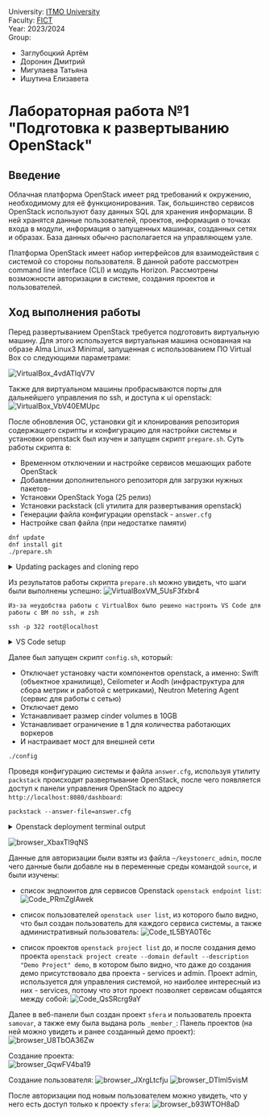 University: [ITMO University](https://itmo.ru/ru/)  \
Faculty: [FICT](https://fict.itmo.ru) \
Year: 2023/2024 \
Group: 
- Заглубоцкий Артём
- Доронин Дмитрий
- Мигулаева Татьяна
- Ишутина Елизавета

# Лабораторная работа №1 "Подготовка к развертыванию OpenStack"
## Введение
Облачная платформа OpenStack имеет ряд требований к окружению, необходимому для её функционирования. Так, большинство сервисов OpenStack используют базу данных SQL для хранения информации. В ней хранятся данные пользователей, проектов, информация о точках входа в модули, информация о запущенных машинах, созданных сетях и образах. База данных обычно располагается на управляющем узле.

Платформа OpenStack имеет набор интерфейсов для взаимодействия c системой со стороны пользователя. В данной работе рассмотрен command line interface (CLI) и модуль Horizon. Рассмотрены возможности авторизации в системе, создания проектов и пользователей.
## Ход выполнения работы
Перед развертыванием OpenStack требуется подготовить виртуальную машину. Для этого используется виртуальная машина основанная на образе Alma Linux3 Minimal, запущенная с использованием ПО Virtual Box со следующими параметрами:

![VirtualBox_4vdATlqV7V](https://github.com/ch4t5ky/2023_2024-openstack-teamwork/assets/141184937/cff1a06d-1eaa-4fd9-96ca-2b9dac3ed572)

Также для виртуальном машины пробрасываются порты для дальнейшего управления по ssh, и доступа к ui openstack:
![VirtualBox_VbV40EMUpc](https://github.com/ch4t5ky/2023_2024-openstack-teamwork/assets/141184937/f9905a68-e09b-4d69-9d7e-b57f2715200c)


После обновления ОС, установки git и клонирования репозитория содержащего скрипты и конфигурацию для настройки системы и установки openstack был изучен и запущен скрипт `prepare.sh`. Суть работы скрипта в:
- Временном отключении и настройке сервисов мешающих работе OpenStack
- Добавлении дополнительного репозиторя для загрузки нужных пакетов-
- Установки OpenStack Yoga (25 релиз)
- Установки packstack (cli утилита для развертывания openstack)
- Генерации файла конфигурации openstack - `answer.cfg`
- Настройке свап файла (при недостатке памяти)
```shell
dnf update
dnf install git
./prepare.sh
```
<details>
<summary>Updating packages and cloning repo</summary>
  
![VirtualBoxVM_ZY2SilglHp](https://github.com/ch4t5ky/2023_2024-openstack-teamwork/assets/141184937/6caa8c24-9c48-40de-9878-b786a1a4d985)

![VirtualBoxVM_CkZI5ezX2F](https://github.com/ch4t5ky/2023_2024-openstack-teamwork/assets/141184937/3841f97e-ca0e-46f2-86a3-c1f72c9b0238)
</details>

Из результатов работы скрипта `prepare.sh` можно увидеть, что шаги были выполнены успешно:
![VirtualBoxVM_5UsF3fxbr4](https://github.com/ch4t5ky/2023_2024-openstack-teamwork/assets/141184937/5bf64296-1ed2-4b24-80c7-7c47032d88ab)

`Из-за неудобства работы с VirtualBox было решено настроить VS Code для работы с ВМ по ssh, и zsh`
```
ssh -p 322 root@localhost
```
<details>
<summary>VS Code setup</summary>

![Code_qk4BI548LY](https://github.com/ch4t5ky/2023_2024-openstack-teamwork/assets/141184937/c96e55a0-22b7-4ea8-8cfd-d2f991c55173)
</details>   

Далее был запущен скрипт `config.sh`, который: 
- Отключает установку части компонентов openstack, а именно: Swift (объектное хранилище), Ceilometer и Aodh (инфраструктура для сбора метрик и работой с метриками), Neutron Metering Agent (сервис для работы с сетью)
- Отключает демо
- Устанавливает размер cinder volumes в 10GB
- Устанавливает ограничение в 1 для количества работающих воркеров
- И настраивает мост для внешней сети

```shell
./config
```

Проведя конфигурацию системы и файла `answer.cfg`, используя утилиту `packstack` происходит развертывание OpenStack, после чего появляется доступ к панели управления OpenStack по адресу `http://localhost:8080/dashboard`:
```shell
packstack --answer-file=answer.cfg 
```

<details>
<summary>Openstack deployment terminal output</summary>

![Code_TeunCFPHSI](https://github.com/ch4t5ky/2023_2024-openstack-teamwork/assets/141184937/ce0a1dd2-d9e6-4723-84f7-ea37cad4e2cc)

![Code_mb4tR4uxA6](https://github.com/ch4t5ky/2023_2024-openstack-teamwork/assets/141184937/e52d5849-bda6-4d37-9317-be7cd33d1f3f)
</details>

![browser_XbaxTl9qNS](https://github.com/ch4t5ky/2023_2024-openstack-teamwork/assets/141184937/6a7a5383-7035-4ff4-a933-da87401ecc00)


Данные для авторизации были взяты из файла `~/keystonerc_admin`, после чего данные были добавле ны в переменные среды командой `source`, и были изучены:
- список эндпоинтов для сервисов Openstack `openstack endpoint list`:
![Code_PRmZglAwek](https://github.com/ch4t5ky/2023_2024-openstack-teamwork/assets/141184937/27dcec4f-8685-4dff-8cca-d739c5ad6a51)

- список пользователей `openstack user list`, из которого было видно, что был создан пользователь для каждого сервиса системы, а также административный пользователь:
![Code_tL5BYA0T6c](https://github.com/ch4t5ky/2023_2024-openstack-teamwork/assets/141184937/9096aa15-1570-4c47-a369-47ba641cfba4)
- список проектов `openstack project list` до, и после создания демо проекта `openstack project create --domain default --description "Demo Project" demo`, в котором было видно, что даже до создания демо присутствовало два проекта - services и admin. Проект admin, используется для управления системой, но наиболее интересный из них - services, потому что этот проект позволяет сервисам общаятся между собой:
![Code_QsSRcrg9aY](https://github.com/ch4t5ky/2023_2024-openstack-teamwork/assets/141184937/d07fa815-4555-45c0-931c-a408162414ae)

Далее в веб-панели был создан проект `sfera` и пользователь проекта `samovar`, а также ему была выдана роль `_member_`:
Панель проектов (на ней можно увидеть и ранее созданный демо проект):
![browser_U8TbOA36Zw](https://github.com/ch4t5ky/2023_2024-openstack-teamwork/assets/141184937/636eb8ae-1c02-4070-95bb-5303ef7813a7)

Создание проекта:   
![browser_GqwFV4ba19](https://github.com/ch4t5ky/2023_2024-openstack-teamwork/assets/141184937/f4e21ac2-1d50-40fc-a83c-777adfdb6610)

Создание пользователя:
![browser_JXrgLtcfju](https://github.com/ch4t5ky/2023_2024-openstack-teamwork/assets/141184937/d19d210b-9093-4c57-9295-4f382bdc592b)
![browser_DTlml5visM](https://github.com/ch4t5ky/2023_2024-openstack-teamwork/assets/141184937/c0aef644-2f4d-4709-b5fd-18d443ffacf1)

После авторизации под новым пользователем можно увидеть, что у него есть доступ только к проекту `sfera`:
![browser_b93WTOH8aD](https://github.com/ch4t5ky/2023_2024-openstack-teamwork/assets/141184937/c82e5e7c-1525-4327-9531-16cc642ca3ba)
